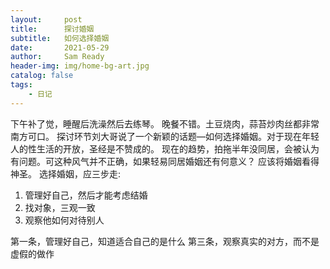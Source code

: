 ```yaml
---
layout:     post
title:      探讨婚姻
subtitle:   如何选择婚姻
date:       2021-05-29
author:     Sam Ready
header-img: img/home-bg-art.jpg
catalog: false
tags:
    - 日记
---
```


下午补了觉，睡醒后洗澡然后去练琴。
晚餐不错。土豆烧肉，蒜苔炒肉丝都非常南方可口。
探讨环节刘大哥说了一个新颖的话题—如何选择婚姻。对于现在年轻人的性生活的开放，圣经是不赞成的。
现在的趋势，拍拖半年没同居，会被认为有问题。可这种风气并不正确，如果轻易同居婚姻还有何意义？
应该将婚姻看得神圣。
选择婚姻，应三步走:
1. 管理好自己，然后才能考虑结婚
2. 找对象，三观一致
3. 观察他如何对待别人

第一条，管理好自己，知道适合自己的是什么
第三条，观察真实的对方，而不是虚假的做作
